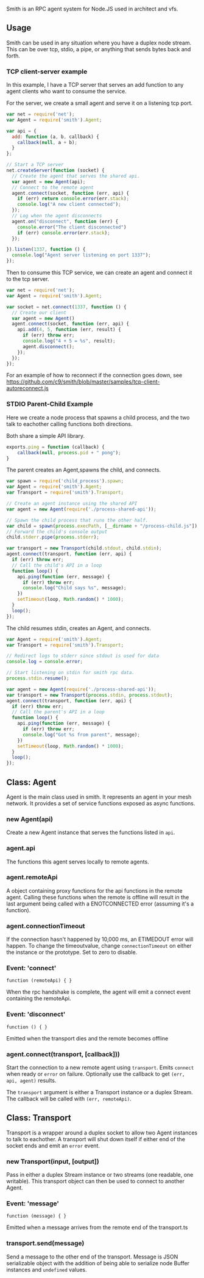 Smith is an RPC agent system for Node.JS used in architect and vfs.

## Usage

Smith can be used in any situation where you have a duplex node stream.  This
can be over tcp, stdio, a pipe, or anything that sends bytes back and forth.

### TCP client-server example

In this example, I have a TCP server that serves an add function to any agent
clients who want to consume the service.

For the server, we create a small agent and serve it on a listening tcp port.

```js
var net = require('net');
var Agent = require('smith').Agent;

var api = {
  add: function (a, b, callback) {
    callback(null, a + b);
  }
};

// Start a TCP server
net.createServer(function (socket) {
  // Create the agent that serves the shared api.
  var agent = new Agent(api);
  // Connect to the remote agent
  agent.connect(socket, function (err, api) {
    if (err) return console.error(err.stack);
    console.log("A new client connected");
  });
  // Log when the agent disconnects
  agent.on("disconnect", function (err) {
    console.error("The client disconnected")
    if (err) console.error(err.stack);
  });

}).listen(1337, function () {
  console.log("Agent server listening on port 1337");
});
```

Then to consume this TCP service, we can create an agent and connect it to the
tcp server.

```js
var net = require('net');
var Agent = require('smith').Agent;

var socket = net.connect(1337, function () {
  // Create our client
  var agent = new Agent()
  agent.connect(socket, function (err, api) {
    api.add(4, 5, function (err, result) {
      if (err) throw err;
      console.log("4 + 5 = %s", result);
      agent.disconnect();
    });
  });
});
```

For an example of how to reconnect if the connection goes down, see
https://github.com/c9/smith/blob/master/samples/tcp-client-autoreconnect.js

### STDIO Parent-Child Example

Here we create a node process that spawns a child process, and the two talk to eachother calling functions both directions.

Both share a simple API library.

```js
exports.ping = function (callback) {
    callback(null, process.pid + " pong");
}
```

The parent creates an Agent,spawns the child, and connects.

```js
var spawn = require('child_process').spawn;
var Agent = require('smith').Agent;
var Transport = require('smith').Transport;

// Create an agent instance using the shared API
var agent = new Agent(require('./process-shared-api'));

// Spawn the child process that runs the other half.
var child = spawn(process.execPath, [__dirname + "/process-child.js"]);
// Forward the child's console output
child.stderr.pipe(process.stderr);

var transport = new Transport(child.stdout, child.stdin);
agent.connect(transport, function (err, api) {
  if (err) throw err;
  // Call the child's API in a loop
  function loop() {
    api.ping(function (err, message) {
      if (err) throw err;
      console.log("Child says %s", message);
    })
    setTimeout(loop, Math.random() * 1000);
  }
  loop();
});
```

The child resumes stdin, creates an Agent, and connects.

```js
var Agent = require('smith').Agent;
var Transport = require('smith').Transport;

// Redirect logs to stderr since stdout is used for data
console.log = console.error;

// Start listening on stdin for smith rpc data.
process.stdin.resume();

var agent = new Agent(require('./process-shared-api'));
var transport = new Transport(process.stdin, process.stdout);
agent.connect(transport, function (err, api) {
  if (err) throw err;
  // Call the parent's API in a loop
  function loop() {
    api.ping(function (err, message) {
      if (err) throw err;
      console.log("Got %s from parent", message);
    })
    setTimeout(loop, Math.random() * 1000);
  }
  loop();
});
```

## Class: Agent

Agent is the main class used in smith.  It represents an agent in your mesh
network.  It provides a set of service functions exposed as async functions.

### new Agent(api)

Create a new Agent instance that serves the functions listed in `api`.

### agent.api

The functions this agent serves locally to remote agents.

### agent.remoteApi

A object containing proxy functions for the api functions in the remote agent.
Calling these functions when the remote is offline will result in the last
argument being called with a ENOTCONNECTED error (assuming it's a function).

### agent.connectionTimeout

If the connection hasn't happened by 10,000 ms, an ETIMEDOUT error will
happen.  To change the timeoutvalue, change `connectionTimeout` on either the
instance or the prototype.  Set to zero to disable.

### Event: 'connect'

`function (remoteApi) { }`

When the rpc handshake is complete, the agent will emit a connect event
containing the remoteApi.

### Event: 'disconnect'

`function () { }`

Emitted when the transport dies and the remote becomes offline

### agent.connect(transport, [callback]))

Start the connection to a new remote agent using `transport`.  Emits `connect` when
ready or `error` on failure.  Optionally use the callback to get `(err, api,
agent)` results.

The `transport` argument is either a Transport instance or a duplex Stream.
The callback will be called with `(err, remoteApi)`.

## Class: Transport

Transport is a wrapper around a duplex socket to allow two Agent instances to
talk to eachother.  A transport will shut down itself if either end of the
socket ends and emit an `error` event.

### new Transport(input, [output])

Pass in either a duplex Stream instance or two streams (one readable, one
writable).  This transport object can then be used to connect to another
Agent.

### Event: 'message'

`function (message) { }`

Emitted when a message arrives from the remote end of the transport.ts

### transport.send(message)

Send a message to the other end of the transport.  Message is JSON
serializable object with the addition of being able to serialize node Buffer
instances and `undefined` values.
